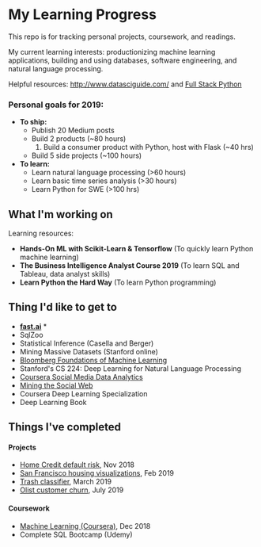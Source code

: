 # My Learning Progress

This repo is for tracking personal projects, coursework, and readings.

My current learning interests: productionizing machine learning applications, building and using databases, software engineering, and natural language processing. 

Helpful resources: http://www.datasciguide.com/ and [Full Stack Python](https://www.fullstackpython.com/table-of-contents.html)

### Personal goals for 2019: 

- **To ship:**
    - Publish 20 Medium posts
    - Build 2 products (~80 hours)
        1. Build a consumer product with Python, host with Flask (~40 hrs)
    - Build 5 side projects (~100 hours)
- **To learn:**
    - Learn natural language processing (>60 hours)
    - Learn basic time series analysis (>30 hours)
    - Learn Python for SWE (>100 hrs)    

## What I'm working on

Learning resources:
- **Hands-On ML with Scikit-Learn & Tensorflow** (To quickly learn Python machine learning)
- **The Business Intelligence Analyst Course 2019** (To learn SQL and Tableau, data analyst skills)
- **Learn Python the Hard Way** (To learn Python programming)

## Thing I'd like to get to

- **[fast.ai](https://course.fast.ai/)** *
- SqlZoo
- Statistical Inference (Casella and Berger)
- Mining Massive Datasets (Stanford online)
- [Bloomberg Foundations of Machine Learning](https://bloomberg.github.io/foml/#home)
- Stanford's CS 224: Deep Learning for Natural Language Processing
- [Coursera Social Media Data Analytics](https://www.coursera.org/learn/social-media-data-analytics)
- [Mining the Social Web](https://www.webpages.uidaho.edu/~stevel/504/mining-the-social-web-2nd-edition.pdf)
- Coursera Deep Learning Specialization
- Deep Learning Book

## Things I've completed

#### Projects
- [Home Credit default risk](https://www.kaggle.com/c/home-credit-default-risk), Nov 2018
- [San Francisco housing visualizations](https://github.com/collindching/sf_housing), Feb 2019
- [Trash classifier](https://github.com/collindching/Waste-Sorter), March 2019
- [Olist customer churn](https://github.com/collindching/Olist-Customer-Churn), July 2019

#### Coursework
- [Machine Learning (Coursera)](https://www.coursera.org/learn/machine-learning), Dec 2018
- Complete SQL Bootcamp (Udemy)
